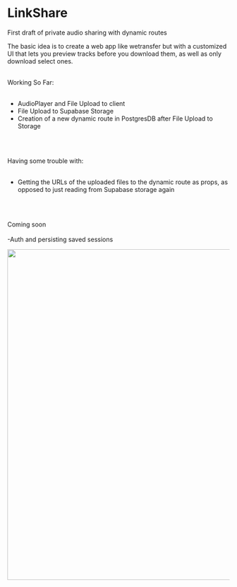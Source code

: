 # LinkShare

First draft of private audio sharing with dynamic routes

The basic idea is to create a web app like wetransfer but with a customized UI that lets you preview tracks before you download them, as well as only download select ones.
<br/>
<br/>

Working So Far:
<br/>
<br/>

- AudioPlayer and File Upload to client
- File Upload to Supabase Storage
- Creation of a new dynamic route in PostgresDB after File Upload to Storage

<br/>
<br/>

Having some trouble with:
<br/>
<br/>

- Getting the URLs of the uploaded files to the dynamic route as props, as opposed to just reading from Supabase storage again

<br/>
<br/>

Coming soon
<br/>
<br/>
-Auth and persisting saved sessions

<img src="https://i.imgur.com/BIGGVg5.jpg" width="750" />
